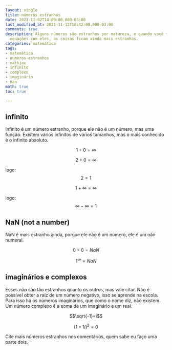 ```yaml
---
layout: single
title: números estranhos
date: 2021-11-02T14:09:00.000-03:00
last_modified_at: 2021-11-12T18:42:00.000-03:00
comments: true
description: Alguns números são estranhos por natureza, e quando você tenta fazer
  equações com eles, as coisas ficam ainda mais estranhas.
categories: matemática
tags:
- matemática
- numeros-estranhos
- mathjax
- infinito
- complexo
- imaginário
- nan
math: true
toc: true

---
```

## infinito

Infinito é um número estranho, porque ele não é um número, mas uma função. Existem vários infinitos de vários tamanhos, mas o mais conhecido é o infinito absoluto.

$$1\div 0=\infty$$

$$2\div 0=\infty$$

logo: $$2=1$$

$$1+\infty=\infty$$

logo: $$\infty - \infty = 1$$

## NaN (not a number)

NaN é mais estranho ainda, porque ele não é um número, ele é um não numeral.

$$0\div 0=NaN$$

$$1^\infty =NaN$$

## imaginários e complexos

Esses não são tão estranhos quanto os outros, mas vale citar. Não é possível obter a raíz de um número negativo, isso se aprende na escola. Para isso há os números imaginários, que como o nome diz, não existem. Um número complexo é a soma de um imaginário e um real.

$$\sqrt{-1}=i$$

$$(1+1i)^2=0$$

Cite mais números estranhos nos comentários, quem sabe eu faço uma parte dois.